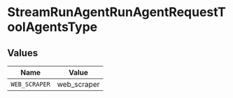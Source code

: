 # StreamRunAgentRunAgentRequestToolAgentsType


## Values

| Name          | Value         |
| ------------- | ------------- |
| `WEB_SCRAPER` | web_scraper   |